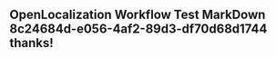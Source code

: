 <properties
ms.topic="hero-topic"
ms.test1="hero-topic"
ms.test2="test"/>

## OpenLocalization Workflow Test MarkDown 8c24684d-e056-4af2-89d3-df70d68d1744 thanks!
<!--HONumber=Mar16_HO3-->
